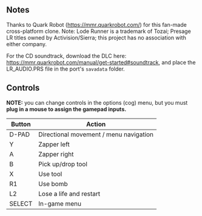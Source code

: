 ## Notes

Thanks to Quark Robot (https://mmr.quarkrobot.com/) for this fan-made cross-platform clone. Note: Lode Runner is a trademark of Tozai; Presage LR titles owned by Activision/Sierra; this project has no association with either company.

For the CD soundtrack, download the DLC here: https://mmr.quarkrobot.com/manual/get-started#soundtrack, and place the LR_AUDIO.PRS file in the port's `savadata` folder.


## Controls

**NOTE:** you can change controls in the options (cog) menu, but you must **plug in a mouse to assign the gamepad inputs.**

| Button | Action                                 |
|--------|----------------------------------------|
| D-PAD  | Directional movement / menu navigation |
| Y      | Zapper left                            |
| A      | Zapper right                           |
| B      | Pick up/drop tool                      |
| X      | Use tool                               |
| R1     | Use bomb                               |
| L2     | Lose a life and restart                |
| SELECT | In-game menu                           |

